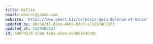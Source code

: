 ```yaml
---
title: Willie
email: oborer@yahoo.com
website: 'https://www.ebert.biz/corporis-quia-dolorum-et-omnis'
updated_by: 89c6e2f1-d2ee-4669-b3c7-e73293467373
updated_at: 1599486133
id: a007d214-33ea-4b6a-a5ae-a0960154ce0c
---
```


